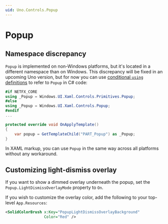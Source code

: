 ```yaml
---
uid: Uno.Controls.Popup
---
```


# Popup

## Namespace discrepancy

`Popup` is implemented on non-Windows platforms, but it's located in a different namespace than on Windows. This discrepancy will be fixed in an upcoming Uno version, but for now you can use [conditional `using` definitions](../platform-specific-csharp.md) to refer to `Popup` in C# code:

```csharp
#if NETFX_CORE
using _Popup = Windows.UI.Xaml.Controls.Primitives.Popup;
#else
using _Popup = Windows.UI.Xaml.Controls.Popup;
#endif
...

protected override void OnApplyTemplate()
{
    var popup = GetTemplateChild("PART_Popup") as _Popup;
}
```

In XAML markup, you can use `Popup` in the same way across all platforms without any workaround.

## Customizing light-dismiss overlay

If you want to show a dimmed overlay underneath the popup, set the `Popup.LightDismissOverlayMode` property to `On`.

If you wish to customize the overlay color, add the following to your top-level `App.Resources`:
```xml
<SolidColorBrush x:Key="PopupLightDismissOverlayBackground"
				 Color="Red" />
```
